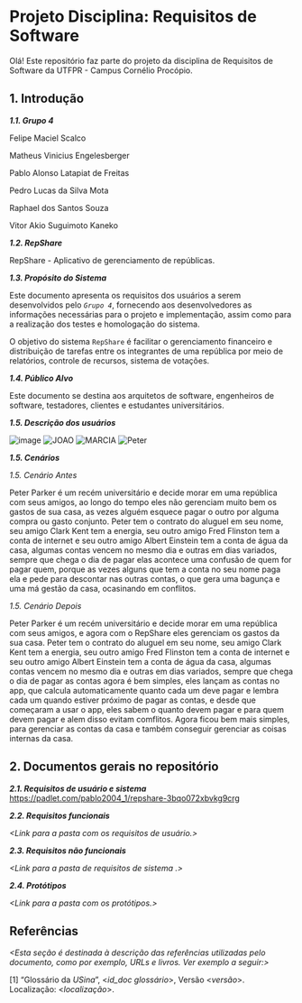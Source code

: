 


# Projeto Disciplina: Requisitos de Software

[](https://github.com/RepShare-Ltda/requisitos-software#projeto-disciplina-requisitos-de-software)

Olá! Este repositório faz parte do projeto da disciplina de Requisitos de Software da UTFPR - Campus Cornélio Procópio.

## 1. Introdução

[](https://github.com/RepShare-Ltda/requisitos-software#1-introdução)

_**1.1. Grupo 4**_

Felipe Maciel Scalco

Matheus Vinicius Engelesberger

Pablo Alonso Latapiat de Freitas

Pedro Lucas da Silva Mota

Raphael dos Santos Souza

Vitor Akio Suguimoto Kaneko

_**1.2. RepShare**_

RepShare - Aplicativo de gerenciamento de repúblicas.

_**1.3. Propósito do Sistema**_

Este documento apresenta os requisitos dos usuários a serem desenvolvidos pelo _`Grupo 4`_, fornecendo aos desenvolvedores as informações necessárias para o projeto e implementação, assim como para a realização dos testes e homologação do sistema.

O objetivo do sistema `RepShare` é facilitar o gerenciamento financeiro e distribuição de tarefas entre os integrantes de uma república por meio de relatórios, controle de recursos, sistema de votações.

_**1.4. Público Alvo**_

Este documento se destina aos arquitetos de software, engenheiros de software, testadores, clientes e estudantes universitários.

_**1.5. Descrição dos usuários**_

![image](https://github.com/RepShare-Ltda/requisitos-software/assets/164585988/f49b14d1-cd70-4255-a989-754f436c4c70)
![JOAO](https://github.com/RepShare-Ltda/requisitos-software/assets/164586099/abdbb039-a564-4b45-bba3-02cf91190d13)
![MARCIA](https://github.com/RepShare-Ltda/requisitos-software/assets/164586099/8571a741-93df-46c2-b047-b12c01bd1ca1)
![Peter](https://github.com/RepShare-Ltda/requisitos-software/assets/164586099/12f2235e-2298-4eac-890b-1c057e024c06)

_**1.5. Cenários**_

_*1.5. Cenário Antes*_

Peter Parker é um recém universitário e decide morar em uma república com seus amigos, ao longo do tempo eles não gerenciam muito bem os gastos de sua casa, as vezes alguém esquece pagar o outro por alguma compra ou gasto conjunto.
Peter tem o contrato do aluguel em seu nome, seu amigo Clark Kent tem a energia, seu outro amigo Fred Flinston tem a conta de internet e seu outro amigo Albert Einstein tem a conta de água da casa, algumas contas vencem no mesmo dia e outras em dias variados, sempre que chega o dia de pagar elas acontece uma confusão de quem for pagar quem, porque as vezes alguns que tem a conta no seu nome paga ela e pede para descontar nas outras contas, o que gera uma bagunça e uma má gestão da casa, ocasinando em conflitos.

_*1.5. Cenário Depois*_

Peter Parker é um recém universitário e decide morar em uma república com seus amigos, e agora com o RepShare eles gerenciam os gastos da sua casa. 
Peter tem o contrato do aluguel em seu nome, seu amigo Clark Kent tem a energia, seu outro amigo Fred Flinston tem a conta de internet e seu outro amigo Albert Einstein tem a conta de água da casa, algumas contas vencem no mesmo dia e outras em dias variados, sempre que chega o dia de pagar as contas agora é bem simples, eles lançam as contas no app, que calcula automaticamente quanto cada um deve pagar e lembra cada um quando estiver próximo de pagar as contas, e desde que começaram a usar o app, eles sabem o quanto devem pagar e para quem devem pagar e alem disso evitam comflitos. 
Agora ficou bem mais simples, para gerenciar as contas da casa e também conseguir gerenciar as coisas internas da casa.

## 2. Documentos gerais no repositório

[](https://github.com/RepShare-Ltda/requisitos-software#2-documentos-gerais-no-repositório)
_**2.1. Requisitos de usuário e sistema**_
https://padlet.com/pablo2004_1/repshare-3bqo072xbvkg9crg

_**2.2. Requisitos funcionais**_

_<Link para a pasta com os requisitos de usuário.>_

_**2.3. Requisitos não funcionais**_

_<Link para a pasta de requisitos de sistema .>_

_**2.4. Protótipos**_

_<Link para a pasta com os protótipos.>_

## Referências

[](https://github.com/RepShare-Ltda/requisitos-software#referências)

_<Esta seção é destinada à descrição das referências utilizadas pelo documento, como por exemplo, URLs e livros. Ver exemplo a seguir:>_

[1] “Glossário da _USina_”, <_id_doc glossário_>, Versão <_versão_>. Localização: <_localização_>.
